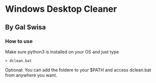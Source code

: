 # Windows Desktop Cleaner
## By Gal Swisa

### How to use
Make sure python3 is installed on your OS and just type 
```
> dclean.bat
```
Optional: You can add the foldere to your $PATH and access dclean.bat from anywhere you want.
